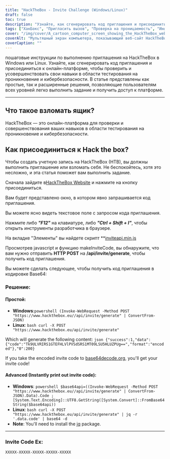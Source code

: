 ```yaml
---
title: "HackTheBox - Invite Challenge (Windows/Linux)"
draft: false
toc: true
description: "Узнайте, как сгенерировать код приглашения и присоединиться к онлайн-платформе HackTheBox, чтобы проверить и усовершенствовать свои навыки в области тестирования на проникновение и кибербезопасности как в Windows, так и в Linux."
tags: ["ХакБокс", "Пригласить вызов", "Проверка на проницаемость", "Информационная безопасность", "Окна", "линукс", "Онлайн-платформа", "HTTP-ПОСТ", "Код приглашения", "Кодировка Base64", "PowerShell", "Линукс Баш", "Декодирование Base64", "Генерация кода приглашения", "Программирование", "Веб-разработка", "Технологии", "ИТ-безопасность", "ИТ-обучение"]
cover: "/img/cover/A_cartoon_computer_screen_showing_the_HackTheBox_website.png"
coverAlt: "Мультяшный экран компьютера, показывающий веб-сайт HackTheBox с дверью хранилища, отпираемой ключом, открывающей трофей или медаль, на фоне городского пейзажа в цветовой гамме логотипа HackTheBox (синий и белый)."
coverCaption: ""
---
```

 пошаговые инструкции по выполнению приглашения на HackTheBox в Windows или Linux. Узнайте, как сгенерировать код приглашения и присоединиться к онлайн-платформе, чтобы проверить и усовершенствовать свои навыки в области тестирования на проникновение и кибербезопасности. В статье представлены как простые, так и расширенные решения, позволяющие пользователям всех уровней легко выполнить задание и получить доступ к платформе.

______

## Что такое взломать ящик?

HackTheBox — это онлайн-платформа для проверки и совершенствования ваших навыков в области тестирования на проникновение и кибербезопасности.

## Как присоединиться к Hack the box?

Чтобы создать учетную запись на HackTheBox (HTB), вы должны выполнить приглашение или взломать себя. Не беспокойтесь, хотя это несложно, и эта статья поможет вам выполнить задание.

Сначала зайдите в[HackTheBox Website](https://hackthebox.eu) и нажмите на кнопку присоединиться.

Вам будет представлено окно, в котором явно запрашивается код приглашения.

Вы можете ясно видеть текстовое поле с запросом кода приглашения.

Нажмите либо ***"F12"*** на клавиатуре, либо ***"Ctrl + Shift + I"***, чтобы открыть инструменты разработчика в браузере.

На вкладке "Элементы" вы найдете скрипт **[inviteapi.min.js](https://www.hackthebox.eu/js/inviteapi.min.js)

Просмотрев javascript и функцию makeInviteCode, вы обнаружите, что вам нужно отправить **HTTP POST** на **/api/invite/generate**, чтобы получить код приглашения.

Вы можете сделать следующее, чтобы получить код приглашения в кодировке Base64:

### Решение:

#### Простой:
- **Windows**:```powershell (Invoke-WebRequest -Method POST "https://www.hackthebox.eu//api/invite/generate" | ConvertFrom-JSON) ```
- **Linux**: ```bash curl -X POST "https://www.hackthebox.eu/api/invite/generate" ```

Which will generate the following content: ```json {"success":1,"data":{"code":"Tk9ULVRIRS1GTEFHLVlPVSdSRS1MT09LSU5HLUZPUg==","format":"encoded"},"0":200} ```

If you take the encoded invite code to [base64decode.org](https://www.base64decode.org/), you'll get your invite code!

#### Advanced (Instantly print out invite code):
 - **Windows**: ```powershell $base64api=((Invoke-WebRequest -Method POST "https://www.hackthebox.eu//api/invite/generate" | ConvertFrom-JSON).Data).Code ; [System.Text.Encoding]::UTF8.GetString([System.Convert]::FromBase64String($base64api)) ```
- **Linux**: ```bash curl -X POST "https://www.hackthebox.eu/api/invite/generate" | jq -r '.data.code' | base64 -d ```
 - **Note**: You'll need to install the [jq](https://stedolan.github.io/jq/download/) package.

______

### Invite Code Ex:
```XXXXX-XXXXX-XXXXX-XXXXX-XXXXX```


